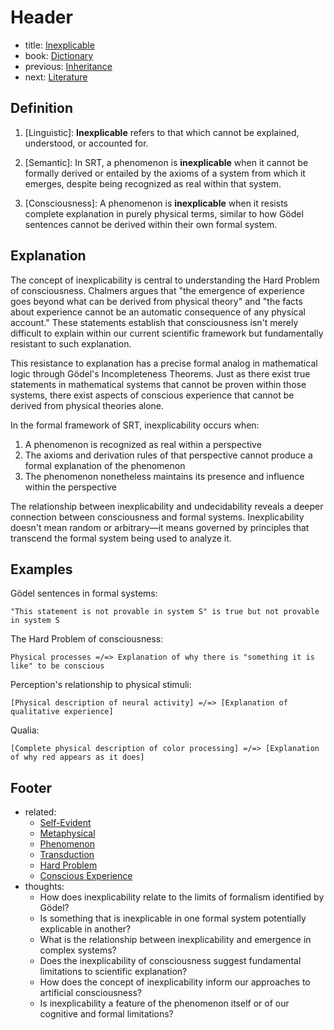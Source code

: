 # Header
- title: [Inexplicable](inexplicable.md)
- book: [Dictionary](.dictionary.md)
- previous: [Inheritance](inheritance.md)
- next: [Literature](literature.md)

## Definition

1. [Linguistic]: **Inexplicable** refers to that which cannot be explained, understood, or accounted for.

2. [Semantic]: In SRT, a phenomenon is **inexplicable** when it cannot be formally derived or entailed by the axioms of a system from which it emerges, despite being recognized as real within that system.

3. [Consciousness]: A phenomenon is **inexplicable** when it resists complete explanation in purely physical terms, similar to how Gödel sentences cannot be derived within their own formal system.

## Explanation

The concept of inexplicability is central to understanding the Hard Problem of consciousness. Chalmers argues that "the emergence of experience goes beyond what can be derived from physical theory" and "the facts about experience cannot be an automatic consequence of any physical account." These statements establish that consciousness isn't merely difficult to explain within our current scientific framework but fundamentally resistant to such explanation.

This resistance to explanation has a precise formal analog in mathematical logic through Gödel's Incompleteness Theorems. Just as there exist true statements in mathematical systems that cannot be proven within those systems, there exist aspects of conscious experience that cannot be derived from physical theories alone.

In the formal framework of SRT, inexplicability occurs when:
1. A phenomenon is recognized as real within a perspective
2. The axioms and derivation rules of that perspective cannot produce a formal explanation of the phenomenon
3. The phenomenon nonetheless maintains its presence and influence within the perspective

The relationship between inexplicability and undecidability reveals a deeper connection between consciousness and formal systems. Inexplicability doesn't mean random or arbitrary—it means governed by principles that transcend the formal system being used to analyze it.

## Examples

Gödel sentences in formal systems:
```
"This statement is not provable in system S" is true but not provable in system S
```

The Hard Problem of consciousness:
```
Physical processes =/=> Explanation of why there is "something it is like" to be conscious
```

Perception's relationship to physical stimuli:
```
[Physical description of neural activity] =/=> [Explanation of qualitative experience]
```

Qualia:
```
[Complete physical description of color processing] =/=> [Explanation of why red appears as it does]
```

## Footer
- related: 
  - [Self-Evident](self-evident.md)
  - [Metaphysical](metaphysical.md)
  - [Phenomenon](phenomenon.md)
  - [Transduction](transduction.md)
  - [Hard Problem](hard-problem.md)
  - [Conscious Experience](conscious-experience.md)
- thoughts:
  - How does inexplicability relate to the limits of formalism identified by Gödel?
  - Is something that is inexplicable in one formal system potentially explicable in another?
  - What is the relationship between inexplicability and emergence in complex systems?
  - Does the inexplicability of consciousness suggest fundamental limitations to scientific explanation?
  - How does the concept of inexplicability inform our approaches to artificial consciousness?
  - Is inexplicability a feature of the phenomenon itself or of our cognitive and formal limitations?
